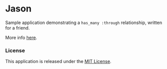 # Jason

Sample application demonstrating a `has_many :through` relationship, written
for a friend.

More info [here](http://guides.rubyonrails.org/association_basics.html#choosing-between-has-many-through-and-has-and-belongs-to-many).

### License

This application is released under the [MIT
License](http://www.opensource.org/licenses/MIT).
